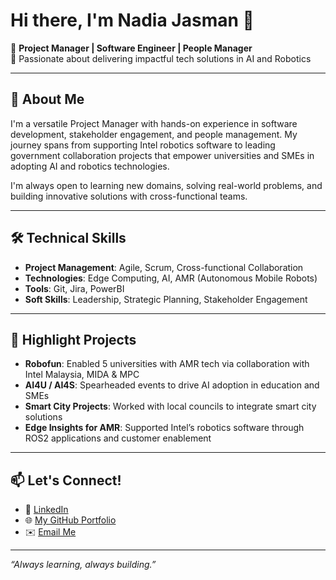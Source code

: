 # Hi there, I'm Nadia Jasman 👋  

🎯 **Project Manager | Software Engineer | People Manager**  
🚀 Passionate about delivering impactful tech solutions in AI and Robotics

---

## 🧠 About Me

I'm a versatile Project Manager with hands-on experience in software development, stakeholder engagement, and people management. My journey spans from supporting Intel robotics software to leading government collaboration projects that empower universities and SMEs in adopting AI and robotics technologies.

I'm always open to learning new domains, solving real-world problems, and building innovative solutions with cross-functional teams.

---

## 🛠️ Technical Skills

- **Project Management**: Agile, Scrum, Cross-functional Collaboration  
- **Technologies**: Edge Computing, AI, AMR (Autonomous Mobile Robots)  
- **Tools**: Git, Jira, PowerBI  
- **Soft Skills**: Leadership, Strategic Planning, Stakeholder Engagement  

---

## 🌟 Highlight Projects

- **Robofun**: Enabled 5 universities with AMR tech via collaboration with Intel Malaysia, MIDA & MPC  
- **AI4U / AI4S**: Spearheaded events to drive AI adoption in education and SMEs  
- **Smart City Projects**: Worked with local councils to integrate smart city solutions  
- **Edge Insights for AMR**: Supported Intel’s robotics software through ROS2 applications and customer enablement  

---

## 📫 Let's Connect!

- 💼 [LinkedIn](https://www.linkedin.com/in/nadiajasman/)  
- 🌐 [My GitHub Portfolio](https://nadiajasman.github.io)  
- ✉️ [Email Me](mailto:nadiaelinajasman@gmail.com)  

---

_“Always learning, always building.”_

